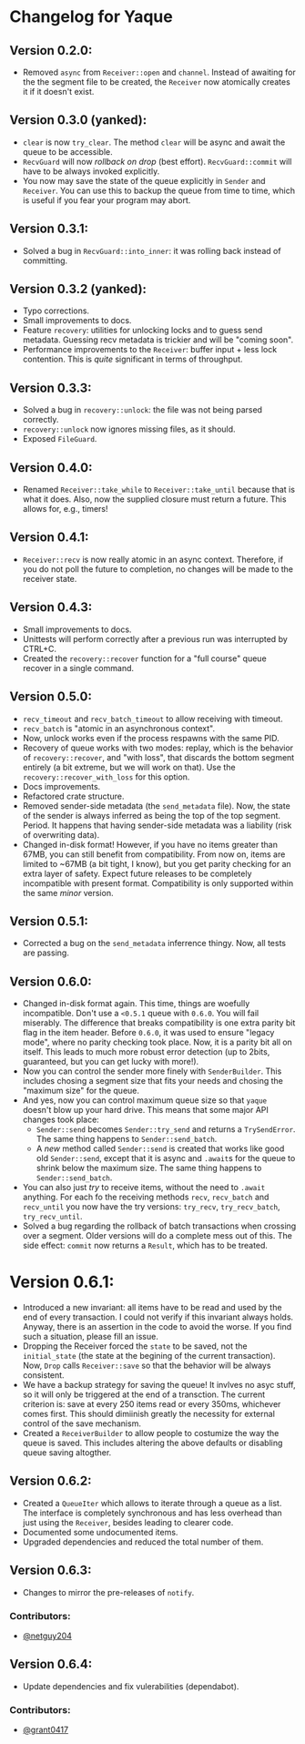 # Changelog for Yaque

## Version 0.2.0:

* Removed `async` from `Receiver::open` and `channel`. Instead of awaiting for
the the segment file to be created, the `Receiver` now atomically creates it if
it doesn't exist.

## Version 0.3.0 (yanked):

* `clear` is now `try_clear`. The method `clear` will be async and await the
queue to be accessible.
* `RecvGuard` will now *rollback on drop* (best effort). `RecvGuard::commit`
will have to be always invoked explicitly.
* You now may save the state of the queue explicitly in `Sender` and `Receiver`.
You can use this to backup the queue from time to time, which is useful if you
fear your program may abort.

## Version 0.3.1:

* Solved a bug in `RecvGuard::into_inner`: it was rolling back instead of
committing.

## Version 0.3.2 (yanked):

* Typo corrections.
* Small improvements to docs.
* Feature `recovery`: utilities for unlocking locks and to guess send metadata.
Guessing recv metadata is trickier and will be "coming soon".
* Performance improvements to the `Receiver`: buffer input + less lock contention.
This is _quite_ significant in terms of throughput. 

## Version 0.3.3:

* Solved a bug in `recovery::unlock`: the file was not being parsed correctly.
* `recovery::unlock` now ignores missing files, as it should.
* Exposed `FileGuard`.

## Version 0.4.0:

* Renamed `Receiver::take_while` to `Receiver::take_until` because that is what 
it does. Also, now the supplied closure must return a future. This allows for,
e.g., timers!

## Version 0.4.1:

* `Receiver::recv` is now really atomic in an async context. Therefore, if you
do not poll the future to completion, no changes will be made to the receiver
state.

## Version 0.4.3:

* Small improvements to docs.
* Unittests will perform correctly after a previous run was interrupted by 
CTRL+C.
* Created the `recovery::recover` function for a "full course" queue recover in
a single command.

## Version 0.5.0:

* `recv_timeout` and `recv_batch_timeout` to allow receiving with timeout.
* `recv_batch` is "atomic in an asynchronous context".
* Now, unlock works even if the process respawns with the same PID.
* Recovery of queue works with two modes: replay, which is the behavior of 
`recovery::recover`, and "with loss", that discards the bottom segment entirely
(a bit extreme, but we will work on that). Use the
`recovery::recover_with_loss` for this option.
* Docs improvements.
* Refactored crate structure.
* Removed sender-side metadata (the `send_metadata` file). Now, the state of the
sender is always inferred as being the top of the top segment. Period. It
happens that having sender-side metadata was a liability (risk of overwriting data).
* Changed in-disk format! However, if you have no items greater than 67MB, you can 
still benefit from compatibility. From now on, items are limited to ~67MB (a bit
tight, I know), but you get parity checking for an extra layer of safety. Expect
future releases to be completely incompatible with present format. Compatibility
is only supported within the same _minor_ version.

## Version 0.5.1:

* Corrected a bug on the `send_metadata` inferrence thingy. Now, all tests are passing.

## Version 0.6.0:

* Changed in-disk format again. This time, things are woefully incompatible. Don't use
a `<0.5.1` queue with `0.6.0`. You will fail miserably. The difference that breaks
compatibility is one extra parity bit flag in the item header. Before `0.6.0`, it was
used to ensure "legacy mode", where no parity checking took place. Now, it is a parity
bit all on itself. This leads to much more robust error detection (up to 2bits,
guaranteed, but you can get lucky with more!).
* Now you can control the sender more finely with `SenderBuilder`. This includes
chosing a segment size that fits your needs and chosing the "maximum size" for the
queue.
* And yes, now you can control maximum queue size so that `yaque` doesn't blow up your
hard drive. This means that some major API changes took place:
    * `Sender::send` becomes `Sender::try_send` and returns a `TrySendError`. The same
    thing happens to `Sender::send_batch`.
    * A _new_ method called `Sender::send` is created that works like good old
    `Sender::send`, except that it is async and `.await`s for the queue to shrink
    below the maximum size. The same thing happens to `Sender::send_batch`.
* You can also just _try_ to receive items, without the need to `.await` anything. For
each fo the receiving methods `recv`, `recv_batch` and `recv_until` you now have the
try versions: `try_recv`, `try_recv_batch`, `try_recv_until`.
* Solved a bug regarding the rollback of batch transactions when crossing over a segment.
Older versions will do a complete mess out of this. The side effect: `commit` now returns
a `Result`, which has to be treated.


# Version 0.6.1:

* Introduced a new invariant: all items have to be read and used by the end of every
transaction. I could not verify if this invariant always holds. Anyway, there is an
assertion in the code to avoid the worse. If you find such a situation, please fill an
issue.
* Dropping the Receiver forced the `state` to be saved, not the `initial_state` (the
state at the begining of the current transaction). Now, `Drop` calls `Receiver::save`
so that the behavior will be always consistent.
* We have a backup strategy for saving the queue! It invlves no asyc stuff, so it will
only be triggered at the end of a transction. The current criterion is: save at every
250 items read or every 350ms, whichever comes first. This should dimiinish greatly
the necessity for external control of the save mechanism.
* Created a `ReceiverBuilder` to allow people to costumize the way the queue is saved.
This includes altering the above defaults or disabling queue saving altogther.


## Version 0.6.2:

* Created a `QueueIter` which allows to iterate through a queue as a list. The interface
is completely synchronous and has less overhead than just using the `Receiver`, besides
leading to clearer code.
* Documented some undocumented items.
* Upgraded dependencies and reduced the total number of them.


## Version 0.6.3:

* Changes to mirror the pre-releases of `notify`.

### Contributors:

* [@netguy204](https://github.com/netguy204)


## Version 0.6.4:

* Update dependencies and fix vulerabilities (dependabot).

### Contributors:

* [@grant0417](https://github.com/grant0417)
